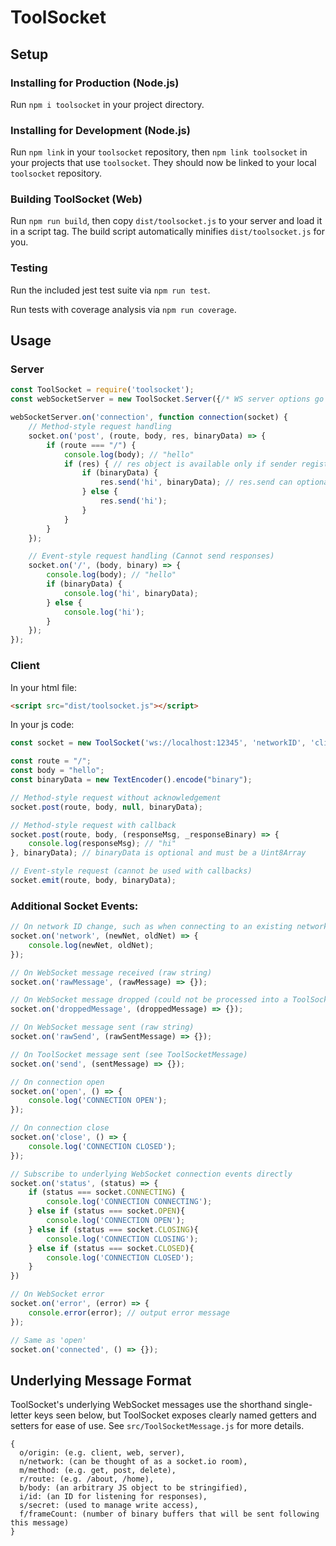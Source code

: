 # ToolSocket

## Setup

### Installing for Production (Node.js)
Run `npm i toolsocket` in your project directory.

### Installing for Development (Node.js)
Run `npm link` in your `toolsocket` repository, then `npm link toolsocket` in your projects
that use `toolsocket`. They should now be linked to your local `toolsocket` repository.

### Building ToolSocket (Web)
Run `npm run build`, then copy `dist/toolsocket.js` to your server and load it in a script tag.
The build script automatically minifies `dist/toolsocket.js` for you.

### Testing
Run the included jest test suite via `npm run test`.

Run tests with coverage analysis via `npm run coverage`.

## Usage

### Server
```javascript
const ToolSocket = require('toolsocket');
const webSocketServer = new ToolSocket.Server({/* WS server options go here */});

webSocketServer.on('connection', function connection(socket) {
    // Method-style request handling
    socket.on('post', (route, body, res, binaryData) => {
        if (route === "/") {
            console.log(body); // "hello"
            if (res) { // res object is available only if sender registered a callback
                if (binaryData) {
                    res.send('hi', binaryData); // res.send can optionally send binaryData (Uint8Array) as well
                } else {
                    res.send('hi');
                }
            }
        }
    });

    // Event-style request handling (Cannot send responses)
    socket.on('/', (body, binary) => {
        console.log(body); // "hello"
        if (binaryData) {
            console.log('hi', binaryData);
        } else {
            console.log('hi');
        }
    });
});
```

### Client
In your html file:
```html
<script src="dist/toolsocket.js"></script>
```

In your js code:
```javascript
const socket = new ToolSocket('ws://localhost:12345', 'networkID', 'client');

const route = "/";
const body = "hello";
const binaryData = new TextEncoder().encode("binary");

// Method-style request without acknowledgement
socket.post(route, body, null, binaryData);

// Method-style request with callback
socket.post(route, body, (responseMsg, _responseBinary) => {
    console.log(responseMsg); // "hi"
}, binaryData); // binaryData is optional and must be a Uint8Array

// Event-style request (cannot be used with callbacks)
socket.emit(route, body, binaryData);
```

### Additional Socket Events:

```javascript
// On network ID change, such as when connecting to an existing network
socket.on('network', (newNet, oldNet) => {
    console.log(newNet, oldNet);
});

// On WebSocket message received (raw string)
socket.on('rawMessage', (rawMessage) => {});

// On WebSocket message dropped (could not be processed into a ToolSocketMessage)
socket.on('droppedMessage', (droppedMessage) => {});

// On WebSocket message sent (raw string)
socket.on('rawSend', (rawSentMessage) => {});

// On ToolSocket message sent (see ToolSocketMessage)
socket.on('send', (sentMessage) => {});

// On connection open
socket.on('open', () => {
    console.log('CONNECTION OPEN');
});

// On connection close
socket.on('close', () => {
    console.log('CONNECTION CLOSED');
});

// Subscribe to underlying WebSocket connection events directly
socket.on('status', (status) => {
    if (status === socket.CONNECTING) {
        console.log('CONNECTION CONNECTING');
    } else if (status === socket.OPEN){
        console.log('CONNECTION OPEN');
    } else if (status === socket.CLOSING){
        console.log('CONNECTION CLOSING');
    } else if (status === socket.CLOSED){
        console.log('CONNECTION CLOSED');
    }
})

// On WebSocket error
socket.on('error', (error) => {
    console.error(error); // output error message
});

// Same as 'open'
socket.on('connected', () => {});
```

## Underlying Message Format
ToolSocket's underlying WebSocket messages use the shorthand single-letter keys seen below, but ToolSocket exposes
clearly named getters and setters for ease of use. See `src/ToolSocketMessage.js` for more details.

```
{
  o/origin: (e.g. client, web, server),
  n/network: (can be thought of as a socket.io room),
  m/method: (e.g. get, post, delete),
  r/route: (e.g. /about, /home),
  b/body: (an arbitrary JS object to be stringified),
  i/id: (an ID for listening for responses),
  s/secret: (used to manage write access),
  f/frameCount: (number of binary buffers that will be sent following this message)
}
```
